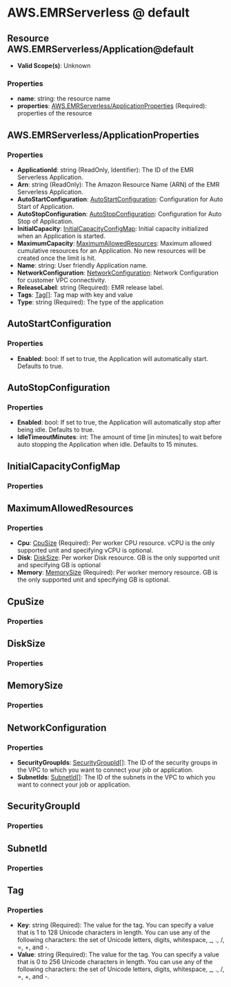 # AWS.EMRServerless @ default

## Resource AWS.EMRServerless/Application@default
* **Valid Scope(s)**: Unknown
### Properties
* **name**: string: the resource name
* **properties**: [AWS.EMRServerless/ApplicationProperties](#awsemrserverlessapplicationproperties) (Required): properties of the resource

## AWS.EMRServerless/ApplicationProperties
### Properties
* **ApplicationId**: string (ReadOnly, Identifier): The ID of the EMR Serverless Application.
* **Arn**: string (ReadOnly): The Amazon Resource Name (ARN) of the EMR Serverless Application.
* **AutoStartConfiguration**: [AutoStartConfiguration](#autostartconfiguration): Configuration for Auto Start of Application.
* **AutoStopConfiguration**: [AutoStopConfiguration](#autostopconfiguration): Configuration for Auto Stop of Application.
* **InitialCapacity**: [InitialCapacityConfigMap](#initialcapacityconfigmap): Initial capacity initialized when an Application is started.
* **MaximumCapacity**: [MaximumAllowedResources](#maximumallowedresources): Maximum allowed cumulative resources for an Application. No new resources will be created once the limit is hit.
* **Name**: string: User friendly Application name.
* **NetworkConfiguration**: [NetworkConfiguration](#networkconfiguration): Network Configuration for customer VPC connectivity.
* **ReleaseLabel**: string (Required): EMR release label.
* **Tags**: [Tag](#tag)[]: Tag map with key and value
* **Type**: string (Required): The type of the application

## AutoStartConfiguration
### Properties
* **Enabled**: bool: If set to true, the Application will automatically start. Defaults to true.

## AutoStopConfiguration
### Properties
* **Enabled**: bool: If set to true, the Application will automatically stop after being idle. Defaults to true.
* **IdleTimeoutMinutes**: int: The amount of time [in minutes] to wait before auto stopping the Application when idle. Defaults to 15 minutes.

## InitialCapacityConfigMap
### Properties

## MaximumAllowedResources
### Properties
* **Cpu**: [CpuSize](#cpusize) (Required): Per worker CPU resource. vCPU is the only supported unit and specifying vCPU is optional.
* **Disk**: [DiskSize](#disksize): Per worker Disk resource. GB is the only supported unit and specifying GB is optional
* **Memory**: [MemorySize](#memorysize) (Required): Per worker memory resource. GB is the only supported unit and specifying GB is optional.

## CpuSize
### Properties

## DiskSize
### Properties

## MemorySize
### Properties

## NetworkConfiguration
### Properties
* **SecurityGroupIds**: [SecurityGroupId](#securitygroupid)[]: The ID of the security groups in the VPC to which you want to connect your job or application.
* **SubnetIds**: [SubnetId](#subnetid)[]: The ID of the subnets in the VPC to which you want to connect your job or application.

## SecurityGroupId
### Properties

## SubnetId
### Properties

## Tag
### Properties
* **Key**: string (Required): The value for the tag. You can specify a value that is 1 to 128 Unicode characters in length. You can use any of the following characters: the set of Unicode letters, digits, whitespace, _, ., /, =, +, and -. 
* **Value**: string (Required): The value for the tag. You can specify a value that is 0 to 256 Unicode characters in length. You can use any of the following characters: the set of Unicode letters, digits, whitespace, _, ., /, =, +, and -. 

